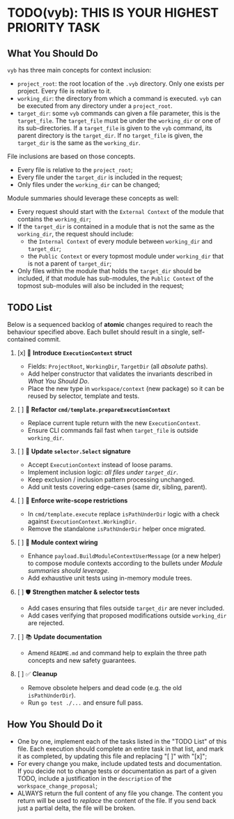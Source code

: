 # TODO(vyb): THIS IS YOUR HIGHEST PRIORITY TASK

## What You Should Do
`vyb` has three main concepts for context inclusion:

- `project_root`: the root location of the `.vyb` directory. Only one exists per project. Every file is relative to it.
- `working_dir`: the directory from which a command is executed. `vyb` can be executed from any directory under a `project_root`.
- `target_dir`: some `vyb` commands can given a file parameter, this is the `target_file`. The `target_file` must be under the `working_dir` or one of its sub-directories. If a `target_file` is given to the `vyb` command, its parent directory is the `target_dir`. If no `target_file` is given, the `target_dir` is the same as the `working_dir`.

File inclusions are based on those concepts.
- Every file is relative to the `project_root`;
- Every file under the `target_dir` is included in the request;
- Only files under the `working_dir` can be changed;

Module summaries should leverage these concepts as well:

- Every request should start with the `External Context` of the module that contains the `working_dir`;
- If the `target_dir` is contained in a module that is not the same as the `working_dir`, the request should include:
  -  the `Internal Context` of every module between `working_dir` and `target_dir`;
  - the `Public Context` or every topmost module under `working_dir` that is not a parent of `target_dir`;
- Only files within the module that holds the `target_dir` should be included, if that module has sub-modules, the `Public Context` of the topmost sub-modules will also be included in the request;

## TODO List

Below is a sequenced backlog of **atomic** changes required to reach the
behaviour specified above.  Each bullet should result in a single,
self-contained commit.

1. [x] 🔧 **Introduce `ExecutionContext` struct**
    - Fields: `ProjectRoot`, `WorkingDir`, `TargetDir` (all *absolute*
      paths).
    - Add helper constructor that validates the invariants described in
      *What You Should Do*.
    - Place the new type in `workspace/context` (new package) so it can
      be reused by selector, template and tests.

2. [ ] 🧹 **Refactor `cmd/template.prepareExecutionContext`**
    - Replace current tuple return with the new `ExecutionContext`.
    - Ensure CLI commands fail fast when `target_file` is outside
      `working_dir`.

3. [ ] 📁 **Update `selector.Select` signature**
    - Accept `ExecutionContext` instead of loose params.
    - Implement inclusion logic: *all files under `target_dir`*.
    - Keep exclusion / inclusion pattern processing unchanged.
    - Add unit tests covering edge-cases (same dir, sibling, parent).

4. [ ] 🚦 **Enforce write-scope restrictions**
    - In `cmd/template.execute` replace `isPathUnderDir` logic with a
      check against `ExecutionContext.WorkingDir`.
    - Remove the standalone `isPathUnderDir` helper once migrated.

5. [ ] 🧩 **Module context wiring**
    - Enhance `payload.BuildModuleContextUserMessage` (or a new helper)
      to compose module contexts according to the bullets under
      *Module summaries should leverage*.
    - Add exhaustive unit tests using in-memory module trees.

6. [ ] 🛡️ **Strengthen matcher & selector tests**
    - Add cases ensuring that files outside `target_dir` are never
      included.
    - Add cases verifying that proposed modifications outside
      `working_dir` are rejected.

7. [ ] 📚 **Update documentation**
    - Amend `README.md` and command help to explain the three path
      concepts and new safety guarantees.

8. [ ] ✅ **Cleanup**
    - Remove obsolete helpers and dead code (e.g. the old
      `isPathUnderDir`).
    - Run `go test ./...` and ensure full pass.

## How You Should Do it
- One by one, implement each of the tasks listed in the "TODO List" of this file. Each execution should complete an entire task in that list, and mark it as completed, by updating this file and replacing "[ ]" with "[x]";
- For every change you make, include updated tests and documentation. If you decide not to change tests or documentation as part of a given TODO, include a justification in the `description` of the `workspace_change_proposal`;
- ALWAYS return the full content of any file you change. The content you return will be used to *replace* the content of the file. If you send back just a partial delta, the file will be broken.
